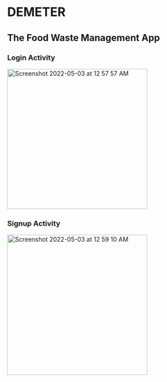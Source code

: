 # DEMETER 

## The Food Waste Management App




### Login Activity 

<img width="323" alt="Screenshot 2022-05-03 at 12 57 57 AM" src="https://user-images.githubusercontent.com/76573095/166312432-fc256b7f-12c1-4ca5-beed-8a7d2ef5a9c2.png">


### Signup Activity

<img width="323" alt="Screenshot 2022-05-03 at 12 59 10 AM" src="https://user-images.githubusercontent.com/76573095/166312622-07628851-a9af-4412-a2cb-083ddcf8a388.png">
